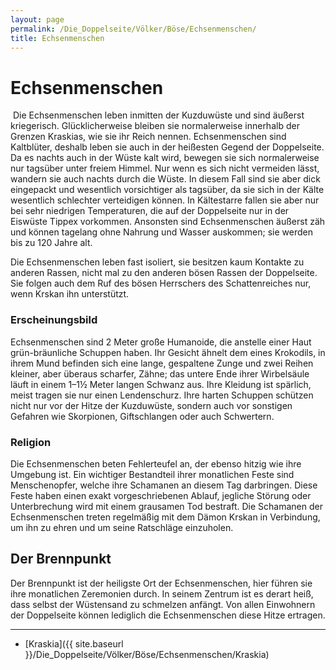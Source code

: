 ```yaml
---
layout: page
permalink: /Die_Doppelseite/Völker/Böse/Echsenmenschen/
title: Echsenmenschen
---
```


# Echsenmenschen

<img alt="" src="{{ site.baseurl }}/assets/images/rassen/nrm/echsenmenschen.jpg" />
Die Echsenmenschen leben inmitten der Kuzduwüste und sind äußerst kriegerisch. Glücklicherweise bleiben sie normalerweise innerhalb der Grenzen Kraskias, wie sie ihr Reich nennen. Echsenmenschen sind Kaltblüter, deshalb leben sie auch in der heißesten Gegend der Doppelseite. Da es nachts auch in der Wüste kalt wird, bewegen sie sich normalerweise nur tagsüber unter freiem Himmel. Nur wenn es sich nicht vermeiden lässt, wandern sie auch nachts durch die Wüste. In diesem Fall sind sie aber dick eingepackt und wesentlich vorsichtiger als tagsüber, da sie sich in der Kälte wesentlich schlechter verteidigen können. In Kältestarre fallen sie aber nur bei sehr niedrigen Temperaturen, die auf der Doppelseite nur in der Eiswüste Tippex vorkommen. Ansonsten sind Echsenmenschen äußerst zäh und können tagelang ohne Nahrung und Wasser auskommen; sie werden bis zu 120 Jahre alt.

Die Echsenmenschen leben fast isoliert, sie besitzen kaum Kontakte zu anderen Rassen, nicht mal zu den anderen bösen Rassen der Doppelseite. Sie folgen auch dem Ruf des bösen Herrschers des Schattenreiches nur, wenn Krskan ihn unterstützt.

### Erscheinungsbild

Echsenmenschen sind 2 Meter große Humanoide, die anstelle einer Haut grün-bräunliche Schuppen haben. Ihr Gesicht ähnelt dem eines Krokodils, in ihrem Mund befinden sich eine lange, gespaltene Zunge und zwei Reihen kleiner, aber überaus scharfer, Zähne; das untere Ende ihrer Wirbelsäule läuft in einem 1&ndash;1&frac12; Meter langen Schwanz aus. Ihre Kleidung ist spärlich, meist tragen sie nur einen Lendenschurz. Ihre harten Schuppen schützen nicht nur vor der Hitze der Kuzduwüste, sondern auch vor sonstigen Gefahren wie Skorpionen, Giftschlangen oder auch Schwertern.

### Religion

Die Echsenmenschen beten Fehlerteufel an, der ebenso hitzig wie ihre Umgebung ist. Ein wichtiger Bestandteil ihrer monatlichen Feste sind Menschenopfer, welche ihre Schamanen an diesem Tag darbringen. Diese Feste haben einen exakt vorgeschriebenen Ablauf, jegliche Störung oder Unterbrechung wird mit einem grausamen Tod bestraft. Die Schamanen der Echsenmenschen treten regelmäßig mit dem Dämon Krskan in Verbindung, um ihn zu ehren und um seine Ratschläge einzuholen.

## Der Brennpunkt

Der Brennpunkt ist der heiligste Ort der Echsenmenschen, hier führen sie ihre monatlichen Zeremonien durch. In seinem Zentrum ist es derart heiß, dass selbst der Wüstensand zu schmelzen anfängt. Von allen Einwohnern der Doppelseite können lediglich die Echsenmenschen diese Hitze ertragen.


***
- [Kraskia]({{ site.baseurl }}/Die_Doppelseite/Völker/Böse/Echsenmenschen/Kraskia)

